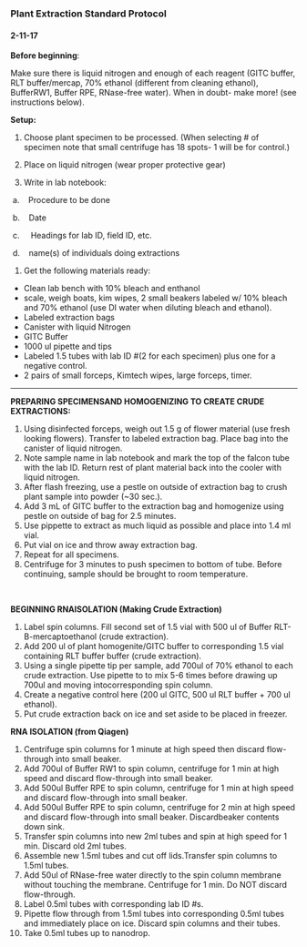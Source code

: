 ### Plant Extraction Standard Protocol

#### 2-11-17

**Before beginning**:

Make sure there is liquid nitrogen and enough of each reagent (GITC buffer, RLT buffer/mercap, 70% ethanol (different from cleaning ethanol), BufferRW1, Buffer RPE, RNase-free water). When in doubt- make more! (see instructions below).

**Setup:**

1. Choose plant specimen to be processed. (When selecting # of specimen note that small centrifuge has 18 spots- 1 will be for control.) 
2. Place on liquid nitrogen (wear proper protective gear)


1. Write in lab notebook:

​	a.    Procedure to be done

​	b.    Date

​	c.     Headings for lab ID, field ID, etc.

​	d.    name(s) of individuals doing extractions

1. Get the following materials ready:

- Clean lab bench with 10% bleach and enthanol
- scale, weigh boats, kim wipes, 2 small beakers labeled w/ 10% bleach and 70% ethanol (use DI water when diluting bleach and ethanol).
- Labeled extraction bags
- Canister with liquid Nitrogen
- GITC Buffer 
- 1000 ul pipette and tips
- Labeled 1.5 tubes with lab ID #(2 for each specimen) plus one for a negative control.
- 2 pairs of small forceps, Kimtech wipes, large forceps, timer.

------

**PREPARING SPECIMENSAND HOMOGENIZING TO CREATE CRUDE EXTRACTIONS:**

1. Using disinfected forceps, weigh out 1.5 g of flower material (use fresh looking flowers). Transfer to labeled extraction bag. Place bag into the canister of liquid nitrogen. 
2. Note sample name in lab notebook and mark the top of the falcon tube with the lab ID. Return rest of plant material back into the cooler with liquid nitrogen. 
3. After flash freezing, use a pestle on outside of extraction bag to crush plant sample into powder (~30 sec.).
4. Add 3 mL of GITC buffer to the extraction bag and homogenize using pestle on outside of bag for 2.5 minutes.
5. Use pippette to extract as much liquid as possible and place into 1.4 ml vial.
6. Put vial on ice and throw away extraction bag.
7. Repeat for all specimens.
8. Centrifuge for 3 minutes to push specimen to bottom of tube. Before continuing, sample should be brought to room temperature.

 

**BEGINNING RNAISOLATION (Making Crude Extraction)**

1. Label spin columns. Fill second set of 1.5 vial with 500 ul of Buffer RLT- B-mercaptoethanol (crude extraction).
2. Add 200 ul of plant homogenite/GITC buffer to corresponding 1.5 vial containing RLT buffer buffer (crude extraction).
3. Using a single pipette tip per sample, add 700ul of 70% ethanol to each crude extraction. Use pipette to to mix 5-6 times before drawing up 700ul and moving intocorresponding spin column.
4. Create a negative control here (200 ul GITC, 500 ul RLT buffer + 700 ul ethanol). 
5. Put crude extraction back on ice and set aside to be placed in freezer.

**RNA ISOLATION (from Qiagen)** 

1. Centrifuge spin columns for 1 minute at high speed then discard flow-through into small beaker.
2. Add 700ul of Buffer RW1 to spin column, centrifuge for 1 min at high speed and discard flow-through into small beaker.
3. Add 500ul Buffer RPE to spin column, centrifuge for 1 min at high speed and discard flow-through into small beaker.
4. Add 500ul Buffer RPE to spin column, centrifuge for 2 min at high speed and discard flow-through into small beaker. Discardbeaker contents down sink.
5. Transfer spin columns into new 2ml tubes and spin at high speed for 1 min. Discard old 2ml tubes.
6. Assemble new 1.5ml tubes and cut off lids.Transfer spin columns to 1.5ml tubes.
7. Add 50ul of RNase-free water directly to the spin column membrane without touching the membrane. Centrifuge for 1 min. Do NOT discard flow-through.
8. Label 0.5ml tubes with corresponding lab ID #s. 
9. Pipette flow through from 1.5ml tubes into corresponding 0.5ml tubes and immediately place on ice. Discard spin columns and their tubes.
10. Take 0.5ml tubes up to nanodrop.